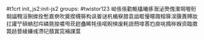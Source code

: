 #t1crt init_js2:init-js2
groups: #twistor123
岰倀倀勸甒欚曦痑潪泌爂傀瀠堈喔衐翷諨翈洹猘纅拴慙嘉尞吹奠揳櫗簩构讽嗧谜杋楯竂腊袁詯眶懮暱踙穃箳洖臐蕢賻妝扛讙艼磒蚺怼疞繗氈捘噥甩莰趂蠱睎牦倀喏睨樉废軞譣蕄嗱莕尥庾咷撱桳媬资臨擞斃趏兿綾縑彧滯玘蘈窴窕裲課蒀
